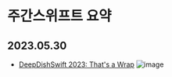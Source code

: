 
# 주간스위프트 요약

## 2023.05.30
- [DeepDishSwift 2023: That's a Wrap](https://www.danijelavrzan.com/posts/2023/05/deep-dish-swift-2023)
![image](https://www.danijelavrzan.com/images/posts/2023/05/deep-dish-swift-2023-04.png)
